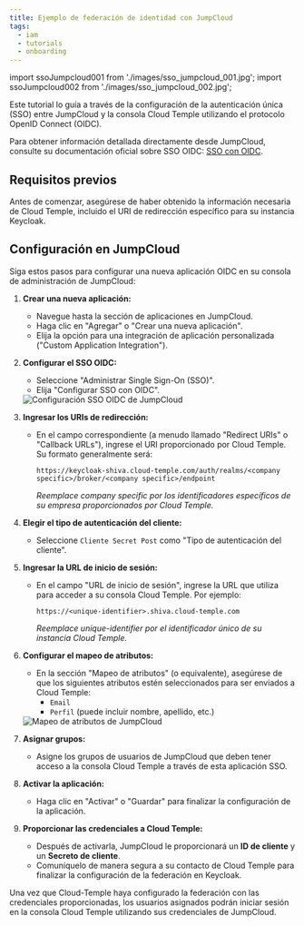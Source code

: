 ```yaml
---
title: Ejemplo de federación de identidad con JumpCloud
tags:
  - iam
  - tutorials
  - onboarding
---
```

import ssoJumpcloud001 from './images/sso_jumpcloud_001.jpg';
import ssoJumpcloud002 from './images/sso_jumpcloud_002.jpg';

Este tutorial lo guía a través de la configuración de la autenticación única (SSO) entre JumpCloud y la consola Cloud Temple utilizando el protocolo OpenID Connect (OIDC).

Para obtener información detallada directamente desde JumpCloud, consulte su documentación oficial sobre SSO OIDC: [SSO con OIDC](https://jumpcloud.com/support/sso-with-oidc).

## Requisitos previos

Antes de comenzar, asegúrese de haber obtenido la información necesaria de Cloud Temple, incluido el URI de redirección específico para su instancia Keycloak.

## Configuración en JumpCloud

Siga estos pasos para configurar una nueva aplicación OIDC en su consola de administración de JumpCloud:

1.  **Crear una nueva aplicación:**
    *   Navegue hasta la sección de aplicaciones en JumpCloud.
    *   Haga clic en "Agregar" o "Crear una nueva aplicación".
    *   Elija la opción para una integración de aplicación personalizada ("Custom Application Integration").

2.  **Configurar el SSO OIDC:**
    *   Seleccione "Administrar Single Sign-On (SSO)".
    *   Elija "Configurar SSO con OIDC".

    <img src={ssoJumpcloud001} alt="Configuración SSO OIDC de JumpCloud" />

3.  **Ingresar los URIs de redirección:**
    *   En el campo correspondiente (a menudo llamado "Redirect URIs" o "Callback URLs"), ingrese el URI proporcionado por Cloud Temple. Su formato generalmente será:
        ```
        https://keycloak-shiva.cloud-temple.com/auth/realms/<company specific>/broker/<company specific>/endpoint
        ```
        *Reemplace company specific por los identificadores específicos de su empresa proporcionados por Cloud Temple.*

4.  **Elegir el tipo de autenticación del cliente:**
    *   Seleccione `Cliente Secret Post` como "Tipo de autenticación del cliente".

5.  **Ingresar la URL de inicio de sesión:**
    *   En el campo "URL de inicio de sesión", ingrese la URL que utiliza para acceder a su consola Cloud Temple. Por ejemplo:
        ```
        https://<unique-identifier>.shiva.cloud-temple.com
        ```
        *Reemplace unique-identifier por el identificador único de su instancia Cloud Temple.*

6.  **Configurar el mapeo de atributos:**
    *   En la sección "Mapeo de atributos" (o equivalente), asegúrese de que los siguientes atributos estén seleccionados para ser enviados a Cloud Temple:
        *   `Email`
        *   `Perfil` (puede incluir nombre, apellido, etc.)

    <img src={ssoJumpcloud002} alt="Mapeo de atributos de JumpCloud" />

7.  **Asignar grupos:**
    *   Asigne los grupos de usuarios de JumpCloud que deben tener acceso a la consola Cloud Temple a través de esta aplicación SSO.

8.  **Activar la aplicación:**
    *   Haga clic en "Activar" o "Guardar" para finalizar la configuración de la aplicación.

9.  **Proporcionar las credenciales a Cloud Temple:**
    *   Después de activarla, JumpCloud le proporcionará un **ID de cliente** y un **Secreto de cliente**.
    *   Comuníquelo de manera segura a su contacto de Cloud Temple para finalizar la configuración de la federación en Keycloak.

Una vez que Cloud-Temple haya configurado la federación con las credenciales proporcionadas, los usuarios asignados podrán iniciar sesión en la consola Cloud Temple utilizando sus credenciales de JumpCloud.